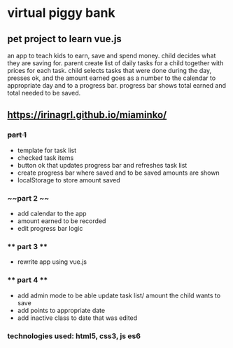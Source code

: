 # virtual piggy bank

## pet project to learn vue.js
 an app to teach kids to earn, save and spend money. child decides what they are saving for. parent create list of daily tasks for a child together with prices for each task. child selects tasks that were done during the day, presses ok, and the amount earned goes as a number to the calendar to appropriate day and to a progress bar. progress bar shows total earned and total needed to be saved.

## https://irinagrl.github.io/miaminko/

### ~~part 1~~
* template for task list 
* checked task items
* button ok that updates progress bar and refreshes task list
* create progress bar where saved and to be saved amounts are shown
* localStorage to store amount saved

### ~~part 2 ~~
* add calendar to the app
* amount earned to be recorded
* edit progress bar logic

### ** part 3 **
* rewrite app using vue.js

### ** part 4 **
* add admin mode to be able update task list/ amount the child wants to save
* add points to appropriate date
* add inactive class to date that was edited

### technologies used: html5, css3, js es6